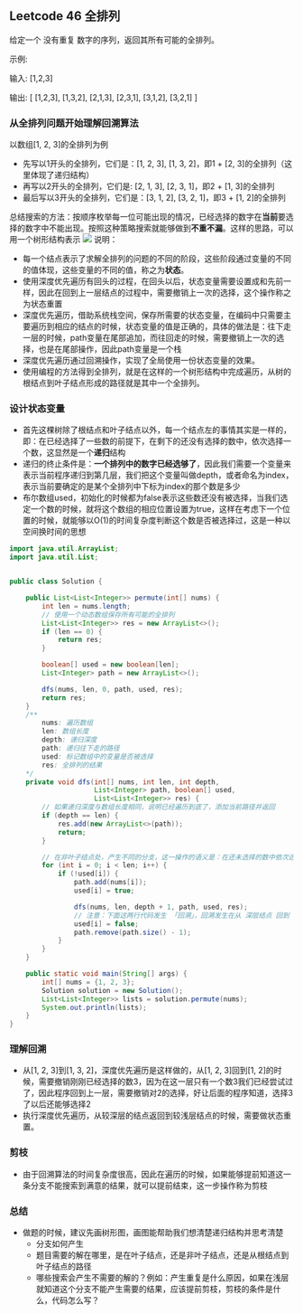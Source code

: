 ## Leetcode 46 全排列
给定一个 没有重复 数字的序列，返回其所有可能的全排列。

示例:

输入: [1,2,3]


输出:
[
  [1,2,3],
  [1,3,2],
  [2,1,3],
  [2,3,1],
  [3,1,2],
  [3,2,1]
]

### 从全排列问题开始理解回溯算法
以数组[1, 2, 3]的全排列为例
* 先写以1开头的全排列，它们是：[1, 2, 3], [1, 3, 2]，即1 + [2, 3]的全排列（这里体现了递归结构）
* 再写以2开头的全排列，它们是: [2, 1, 3], [2, 3, 1]，即2 + [1, 3]的全排列
* 最后写以3开头的全排列，它们是：[3, 1, 2], [3, 2, 1]，即3 + [1, 2]的全排列

总结搜索的方法：按顺序枚举每一位可能出现的情况，已经选择的数字在**当前**要选择的数字中不能出现。按照这种策略搜索就能够做到**不重不漏**。这样的思路，可以用一个树形结构表示
<img src="https://pic.leetcode-cn.com/0bf18f9b86a2542d1f6aa8db6cc45475fce5aa329a07ca02a9357c2ead81eec1-image.png"/>
说明：
* 每一个结点表示了求解全排列的问题的不同的阶段，这些阶段通过变量的不同的值体现，这些变量的不同的值，称之为**状态**。
* 使用深度优先遍历有回头的过程，在回头以后，状态变量需要设置成和先前一样，因此在回到上一层结点的过程中，需要撤销上一次的选择，这个操作称之为状态重置
* 深度优先遍历，借助系统栈空间，保存所需要的状态变量，在编码中只需要主要遍历到相应的结点的时候，状态变量的值是正确的，具体的做法是：往下走一层的时候，path变量在尾部追加，而往回走的时候，需要撤销上一次的选择，也是在尾部操作，因此path变量是一个栈
* 深度优先遍历通过回溯操作，实现了全局使用一份状态变量的效果。
* 使用编程的方法得到全排列，就是在这样的一个树形结构中完成遍历，从树的根结点到叶子结点形成的路径就是其中一个全排列。

### 设计状态变量
* 首先这棵树除了根结点和叶子结点以外，每一个结点左的事情其实是一样的，即：在已经选择了一些数的前提下，在剩下的还没有选择的数中，依次选择一个数，这显然是一个**递归**结构
* 递归的终止条件是：**一个排列中的数字已经选够了**，因此我们需要一个变量来表示当前程序递归到第几层，我们把这个变量叫做depth，或者命名为index，表示当前要确定的是某个全排列中下标为index的那个数是多少
* 布尔数组used，初始化的时候都为false表示这些数还没有被选择，当我们选定一个数的时候，就将这个数组的相应位置设置为true，这样在考虑下一个位置的时候，就能够以O(1)的时间复杂度判断这个数是否被选择过，这是一种以空间换时间的思想
```java
import java.util.ArrayList;
import java.util.List;


public class Solution {

    public List<List<Integer>> permute(int[] nums) {
        int len = nums.length;
        // 使用一个动态数组保存所有可能的全排列
        List<List<Integer>> res = new ArrayList<>();
        if (len == 0) {
            return res;
        }

        boolean[] used = new boolean[len];
        List<Integer> path = new ArrayList<>();

        dfs(nums, len, 0, path, used, res);
        return res;
    }
    /**
        nums: 遍历数组
        len: 数组长度
        depth: 递归深度
        path: 递归往下走的路径
        used: 标记数组中的变量是否被选择
        res: 全排列的结果
    */
    private void dfs(int[] nums, int len, int depth,
                     List<Integer> path, boolean[] used,
                     List<List<Integer>> res) {
        // 如果递归深度与数组长度相同，说明已经遍历到底了，添加当前路径并返回
        if (depth == len) {
            res.add(new ArrayList<>(path));
            return;
        }

        // 在非叶子结点处，产生不同的分支，这一操作的语义是：在还未选择的数中依次选择一个元素作为下一个位置的元素，这显然得通过一个循环实现。
        for (int i = 0; i < len; i++) {
            if (!used[i]) {
                path.add(nums[i]);
                used[i] = true;

                dfs(nums, len, depth + 1, path, used, res);
                // 注意：下面这两行代码发生 「回溯」，回溯发生在从 深层结点 回到 浅层结点 的过程，代码在形式上和递归之前是对称的
                used[i] = false;
                path.remove(path.size() - 1);
            }
        }
    }

    public static void main(String[] args) {
        int[] nums = {1, 2, 3};
        Solution solution = new Solution();
        List<List<Integer>> lists = solution.permute(nums);
        System.out.println(lists);
    }
}
```
### 理解回溯
* 从[1, 2, 3]到[1, 3, 2]，深度优先遍历是这样做的，从[1, 2, 3]回到[1, 2]的时候，需要撤销刚刚已经选择的数3，因为在这一层只有一个数3我们已经尝试过了，因此程序回到上一层，需要撤销对2的选择，好让后面的程序知道，选择3了以后还能够选择2
* 执行深度优先遍历，从较深层的结点返回到较浅层结点的时候，需要做状态重置。

### 剪枝
* 由于回溯算法的时间复杂度很高，因此在遍历的时候，如果能够提前知道这一条分支不能搜索到满意的结果，就可以提前结束，这一步操作称为剪枝

### 总结
* 做题的时候，建议先画树形图，画图能帮助我们想清楚递归结构并思考清楚
    * 分支如何产生
    * 题目需要的解在哪里，是在叶子结点，还是非叶子结点，还是从根结点到叶子结点的路径
    * 哪些搜索会产生不需要的解的？例如：产生重复是什么原因，如果在浅层就知道这个分支不能产生需要的结果，应该提前剪枝，剪枝的条件是什么，代码怎么写？